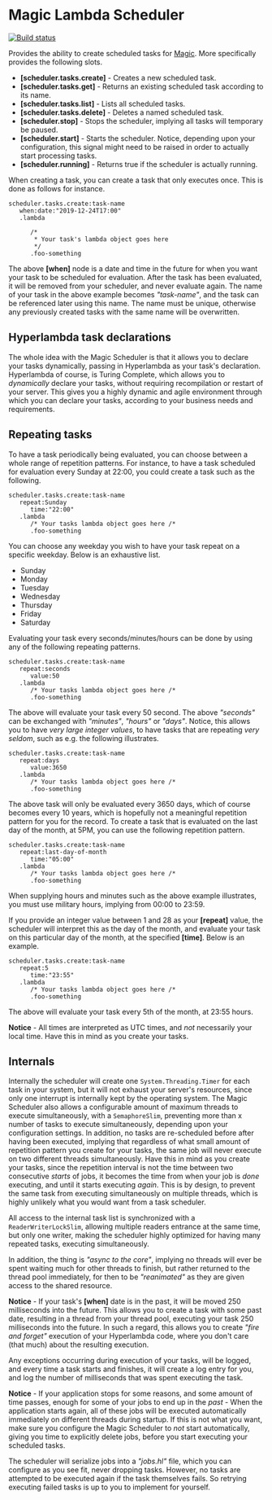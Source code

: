 
# Magic Lambda Scheduler

[![Build status](https://travis-ci.org/polterguy/magic.lambda.scheduler.svg?master)](https://travis-ci.org/polterguy/magic.lambda.scheduler)

Provides the ability to create scheduled tasks for [Magic](https://github.com/polterguy.magic). More specifically provides the following slots.

* __[scheduler.tasks.create]__ - Creates a new scheduled task.
* __[scheduler.tasks.get]__ - Returns an existing scheduled task according to its name.
* __[scheduler.tasks.list]__ - Lists all scheduled tasks.
* __[scheduler.tasks.delete]__ - Deletes a named scheduled task.
* __[scheduler.stop]__ - Stops the scheduler, implying all tasks will temporary be paused.
* __[scheduler.start]__ - Starts the scheduler. Notice, depending upon your configuration, this signal might need to be raised in order to actually start processing tasks.
* __[scheduler.running]__ - Returns true if the scheduler is actually running.

When creating a task, you can create a task that only executes once. This is done as follows for instance.

```
scheduler.tasks.create:task-name
   when:date:"2019-12-24T17:00"
   .lambda

      /*
       * Your task's lambda object goes here
       */
      .foo-something
```

The above **[when]** node is a date and time in the future for when you want your task to be scheduled
for evaluation. After the task has been evaluated, it will be removed from your scheduler, and never evaluate again.
The name of your task in the above example becomes _"task-name"_, and the task can be referenced later using this name.
The name must be unique, otherwise any previously created tasks with the same name will be overwritten.

## Hyperlambda task declarations

The whole idea with the Magic Scheduler is that it allows you to declare your tasks dynamically, passing in Hyperlambda
as your task's declaration. Hyperlambda of course, is Turing Complete, which allows you to _dynamically_ declare your
tasks, without requiring recompilation or restart of your server. This gives you a highly dynamic and agile environment
through which you can declare your tasks, according to your business needs and requirements.

## Repeating tasks

To have a task periodically being evaluated, you can choose between a whole range of repetition patterns. For instance,
to have a task scheduled for evaluation every Sunday at 22:00, you could create a task such as the following.

```
scheduler.tasks.create:task-name
   repeat:Sunday
      time:"22:00"
   .lambda
      /* Your tasks lambda object goes here /*
      .foo-something
```

You can choose any weekday you wish to have your task repeat on a specific weekday. Below is an exhaustive list.

* Sunday
* Monday
* Tuesday
* Wednesday
* Thursday
* Friday
* Saturday

Evaluating your task every seconds/minutes/hours can be done by using any of the following repeating patterns.

```
scheduler.tasks.create:task-name
   repeat:seconds
      value:50
   .lambda
      /* Your tasks lambda object goes here /*
      .foo-something
```

The above will evaluate your task every 50 second. The above _"seconds"_ can be exchanged with _"minutes"_, _"hours"_ or _"days"_.
Notice, this allows you to have _very large integer values_, to have tasks that are repeating _very seldom_, such as e.g. the
following illustrates.

```
scheduler.tasks.create:task-name
   repeat:days
      value:3650
   .lambda
      /* Your tasks lambda object goes here /*
      .foo-something
```

The above task will only be evaluated every 3650 days, which of course becomes every 10 years, which is hopefully not a meaningful
repetition pattern for you for the record. To create a task that is evaluated on the last day of the month, at 5PM, you can use the following
repetition pattern.

```
scheduler.tasks.create:task-name
   repeat:last-day-of-month
      time:"05:00"
   .lambda
      /* Your tasks lambda object goes here /*
      .foo-something
```

When supplying hours and minutes such as the above example illustrates, you must use military hours, implying from 00:00 to 23:59.

If you provide an integer value between 1 and 28 as your **[repeat]** value, the scheduler will interpret this as the day of the month,
and evaluate your task on this particular day of the month, at the specified **[time]**. Below is an example.

```
scheduler.tasks.create:task-name
   repeat:5
      time:"23:55"
   .lambda
      /* Your tasks lambda object goes here /*
      .foo-something
```

The above will evaluate your task every 5th of the month, at 23:55 hours.

**Notice** - All times are interpreted as UTC times, and _not_ necessarily your local time. Have this in mind as you
create your tasks.

## Internals

Internally the scheduler will create one `System.Threading.Timer` for each task in your system, but it will
not exhaust your server's resources, since only one interrupt is internally kept by the operating system.
The Magic Scheduler also allows a configurable amount of maximum threads to execute simultaneously,
with a `SemaphoreSlim`, preventing more than x number of tasks to execute simultaneously, depending upon your
configuration settings. In addition, no tasks are re-scheduled before after
having been executed, implying that regardless of what small amount of repetition pattern you create for your tasks,
the same job will never execute on two different threads simultaneously. Have this in mind as you create your tasks,
since the repetition interval is not the time between two consecutive _starts_ of jobs, it becomes the time from
when your job is _done_ executing, and until it starts executing _again_. This is by design, to prevent the same task
from executing simultaneously on multiple threads, which is highly unlikely what you would want from a task scheduler.

All access to the internal task list is synchronized with a `ReaderWriterLockSlim`, allowing multiple readers entrance
at the same time, but only one writer, making the scheduler highly optimized for having many repeated tasks,
executing simultaneously.

In addition, the thing is _"async to the core"_, implying no threads will ever be spent waiting much for other threads
to finish, but rather returned to the thread pool immediately, for then to be _"reanimated"_ as they are given access to
the shared resource.

**Notice** - If your task's **[when]** date is in the past, it will be moved 250 milliseconds into the future. This
allows you to create a task with some past date, resulting in a thread from your thread pool, executing your task
250 milliseconds into the future. In such a regard, this allows you to create _"fire and forget"_ execution of
your Hyperlambda code, where you don't care (that much) about the resulting execution.

Any exceptions occurring during execution of your tasks, will be logged, and every time a task starts and finishes,
it will create a log entry for you, and log the number of milliseconds that was spent executing the task.

**Notice** - If your application stops for some reasons, and some amount of time passes, enough for some of your
jobs to end up in the _past_ - When the application starts again, all of these jobs will be executed automatically
immediately on different threads during startup. If this is not what you want, make sure you configure the Magic
Scheduler to _not_ start automatically, giving you time to explicitly delete jobs, before you start executing
your scheduled tasks.

The scheduler will serialize jobs into a _"jobs.hl"_ file, which you can configure as you see fit, never dropping
tasks. However, no tasks are attempted to be executed again if the task themselves fails. So retrying executing
failed tasks is up to you to implement for yourself.
